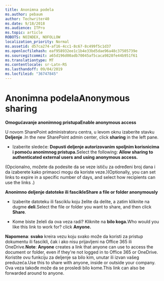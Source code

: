 ```yaml
---
title: Anonimna podela
ms.author: pebaum
author: Techwriter40
ms.date: 9/18/2018
ms.audience: ITPro
ms.topic: article
ROBOTS: NOINDEX, NOFOLLOW
localization_priority: Normal
ms.assetid: d57ca274-af16-4cc1-8c67-8c499f5c1d37
ms.openlocfilehash: eaf958932ee1c1b4e33bd5dae96a48c37505739e
ms.sourcegitcommit: a65d196d00adb70045af5caca9828fe44b951f61
ms.translationtype: MT
ms.contentlocale: sr-Latn-RS
ms.lasthandoff: 09/04/2019
ms.locfileid: "36747845"
---
```

# <a name="anonymous-sharing"></a><span data-ttu-id="26946-102">Anonimna podela</span><span class="sxs-lookup"><span data-stu-id="26946-102">Anonymous sharing</span></span>

 <span data-ttu-id="26946-103">**Omogućavanje anonimnog pristupa**</span><span class="sxs-lookup"><span data-stu-id="26946-103">**Enable anonymous access**</span></span>
  
<span data-ttu-id="26946-104">U novom SharePoint administratoru centra, u levom oknu izaberite stavku **Deljenje** .</span><span class="sxs-lookup"><span data-stu-id="26946-104">In the new SharePoint admin center, click **sharing** in the left pane.</span></span> 
  
- <span data-ttu-id="26946-105">Izaberite sledeće: **Dopusti deljenje autorizovanim spoljnim korisnicima i pomoću anonimnog pristupa.**</span><span class="sxs-lookup"><span data-stu-id="26946-105">Select the following: **Allow sharing to authenticated external users and using anonymous access.**</span></span>
  
<span data-ttu-id="26946-106">(Opcionalno, možete da podesite da se veze ističu za određeni broj dana i da izaberete kako primaoci mogu da koriste veze.)</span><span class="sxs-lookup"><span data-stu-id="26946-106">(Optionally, you can set links to expire in a specific number of days, and select how recipients can use the links .)</span></span>
    
 <span data-ttu-id="26946-107">**Anonimno deljenje datoteke ili fascikle**</span><span class="sxs-lookup"><span data-stu-id="26946-107">**Share a file or folder anonymously**</span></span>
  
- <span data-ttu-id="26946-108">Izaberite datoteku ili fasciklu koju želite da delite, a zatim kliknite na dugme **deli**.</span><span class="sxs-lookup"><span data-stu-id="26946-108">Select the file or folder you want to share, and then click **Share**.</span></span> 
    
- <span data-ttu-id="26946-109">Kome biste želeli da ova veza radi? Kliknite na **bilo koga.**</span><span class="sxs-lookup"><span data-stu-id="26946-109">Who would you like this link to work for? click **Anyone.**</span></span>
  
 <span data-ttu-id="26946-110">**Napomena**: **svako** kreira vezu koju svako može da koristi za pristup dokumentu ili fascikli, čak i ako nisu prijavljeni na Office 365 ili OneDrive.</span><span class="sxs-lookup"><span data-stu-id="26946-110">**Note**: **Anyone** creates a link that anyone can use to access the document or folder, even if they're not logged in to Office 365 or OneDrive.</span></span> <span data-ttu-id="26946-111">Koristite ovu funkciju za deljenje sa bilo kim, unutar ili izvan vašeg preduzeća.</span><span class="sxs-lookup"><span data-stu-id="26946-111">Use this to share with anyone, inside or outside your company.</span></span> <span data-ttu-id="26946-112">Ova veza takođe može da se prosledi bilo kome.</span><span class="sxs-lookup"><span data-stu-id="26946-112">This link can also be forwarded around to anyone.</span></span> 
    

